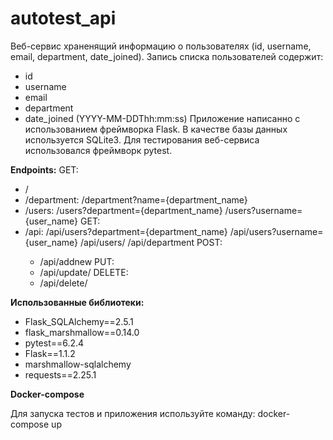 # autotest_api

Веб-сервис храненящий информацию о пользователях (id, username, email, department, date_joined).
Запись списка пользователей содержит:
- id
- username
- email
- department 
- date_joined (YYYY-MM-DDThh:mm:ss)
Приложение написанно с использованием фреймворка Flask.
В качестве базы данных используется SQLite3.
Для тестирования веб-сервиса использовался фреймворк pytest.

**Endpoints:**
GET:
- / 
- /department:
  /department?name={department_name}
- /users:
  /users?department={department_name}
  /users?username={user_name}
GET:
- /api:
  /api/users?department={department_name}
  /api/users?username={user_name}
  /api/users/<id>
  /api/department
POST:
  - /api/addnew
PUT:
  - /api/update/<id>
DELETE:
  - /api/delete/<id>

**Использованные библиотеки:**
  - Flask_SQLAlchemy==2.5.1
  - flask_marshmallow==0.14.0
  - pytest==6.2.4
  - Flask==1.1.2
  - marshmallow-sqlalchemy
  - requests==2.25.1
  
**Docker-compose**
  
Для запуска тестов и приложения используйте команду:
docker-compose up


